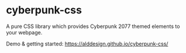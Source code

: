 # cyberpunk-css
A pure CSS library which provides Cyberpunk 2077 themed elements to your webpage.

Demo & getting started: https://alddesign.github.io/cyberpunk-css/ 
